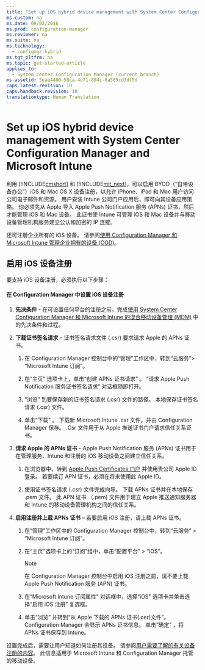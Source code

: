 ```yaml
---
title: "Set up iOS hybrid device management with System Center Configuration Manager and Microsoft Intune"
ms.custom: na
ms.date: 09/02/2016
ms.prod: configuration-manager
ms.reviewer: na
ms.suite: na
ms.technology: 
  - configmgr-hybrid
ms.tgt_pltfrm: na
ms.topic: get-started-article
applies_to: 
  - System Center Configuration Manager (current branch)
ms.assetid: 5eae4400-58ca-4c71-804c-6a585cd3df5d
caps.latest.revision: 10
caps.handback.revision: 10
translationtype: Human Translation
---
```

# Set up iOS hybrid device management with System Center Configuration Manager and Microsoft Intune
利用 [!INCLUDE[cmshort](../LocTest/includes/cmshort_md.md)] 和 [!INCLUDE[mit_next](../LocTest/includes/mit_next_md.md)]，可以启用 BYOD（“自带设备办公”）iOS 和 Mac OS X 设备注册，以允许 iPhone、iPad 和 Mac 用户访问公司电子邮件和资源。 用户安装 Intune 公司门户应用后，即可向其设备应用策略。 你必须先从 Apple 导入 Apple Push Notification 服务 (APNs) 证书，然后才能管理 iOS 和 Mac 设备。 此证书使 Intune 可管理 iOS 和 Mac 设备并与移动设备管理机构服务建立公认和加密的 IP 连接。  
  
 还可注册企业所有的 iOS 设备。  请参阅[使用 Configuration Manager 和 Microsoft Intune 管理企业拥有的设备 (COD)](../LocTest/Corporate-owned-device--COD--management-using-Configuration-Manager-with-Microsoft-Intune.md)。  
  
## 启用 iOS 设备注册  
 要支持 iOS 设备注册，必须执行以下步骤：  
  
#### 在 Configuration Manager 中设置 iOS 设备注册  
  
1.  **先决条件** - 在可设置任何平台的注册之前，完成[使用 System Center Configuration Manager 和 Microsoft Intune 的混合移动设备管理 (MDM)](../LocTest/Hybrid-mobile-device-management--MDM--with-System-Center-Configuration-Manager-and-Microsoft-Intune.md) 中的先决条件和过程。  
  
2.  **下载证书签名请求** – 证书签名请求文件 (.csr) 要求请求 Apple 的 APNs 证书。  
  
    1.  在 Configuration Manager 控制台中的“管理”工作区中，转到“云服务”> “Microsoft Intune 订阅”。  
  
    2.  在“主页”  选项卡上，单击“创建 APNs 证书请求” 。 “请求 Apple Push Notification 服务证书签名请求”  对话框随即打开。  
  
    3.  “浏览” 到要保存新的证书签名请求 (.csr) 文件的路径。 本地保存证书签名请求 (.csr) 文件。  
  
    4.  单击“下载” 。 下载新 Microsoft Intune .csr 文件，并由 Configuration Manager 保存。 .Csr 文件用于从 Apple 推送证书门户请求信任关系证书。  
  
3.  **请求 Apple 的 APNs 证书** – Apple Push Notification 服务 (APNs) 证书用于在管理服务、Intune 和注册的 iOS 移动设备之间建立信任关系。  
  
    1.  在浏览器中，转到 [Apple Push Certificates 门户](http://go.microsoft.com/fwlink/?LinkId=269844) 并使用贵公司 Apple ID 登录。 若要续订 APN 证书，必须在将来使用此 Apple ID。  
  
    2.  使用证书签名请求 (.csr) 文件完成向导。 下载 APNs 证书并在本地保存 .pem 文件。 此 APN 证书 （.pem) 文件用于建立 Apple 推送通知服务器和 Intune 的移动设备管理机构之间的信任关系。  
  
4.  **启用注册并上载 APNs 证书** – 若要启用 iOS 注册，请上载 APNs 证书。  
  
    1.  在“管理”工作区中的 Configuration Manager 控制台中，转到“云服务” > “Microsoft Intune 订阅”。  
  
    2.  在“主页”选项卡上的“订阅”组中，单击“配置平台” > “iOS”。  
  
        > [!NOTE]  
        >  在 Configuration Manager 控制台中启用 iOS 注册之前，请不要上载 Apple Push Notification 服务 (APN) 证书。  
  
    3.  在“Microsoft Intune 订阅属性”  对话框中，选择“iOS”  选项卡并单击选择“启用 iOS 注册”  复选框。  
  
    4.  单击“浏览” 并转到“从 Apple 下载的 APNs 证书(.cer)文件”。 Configuration Manager 会显示 APNs 证书信息。 单击“确定”  ，将 APNs 证书保存到 Intune。  
  
 设置完成后，需要让用户知道如何注册其设备。 请参阅[用户需要了解的有关设备注册的内容](https://technet.microsoft.com/library/dn948527.aspx)。 此信息适用于 Microsoft Intune 和 Configuration Manager 托管的移动设备。